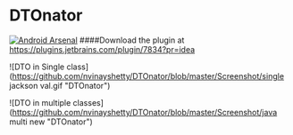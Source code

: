 # DTOnator
[![Android Arsenal](https://img.shields.io/badge/Android%20Arsenal-DTOnator-green.svg?style=flat)](https://android-arsenal.com/details/1/2289)
####Download the plugin at https://plugins.jetbrains.com/plugin/7834?pr=idea



![DTO in Single class](https://github.com/nvinayshetty/DTOnator/blob/master/Screenshot/single jackson val.gif
 "DTOnator")
 
![DTO in multiple classes](https://github.com/nvinayshetty/DTOnator/blob/master/Screenshot/java multi new
 "DTOnator")

